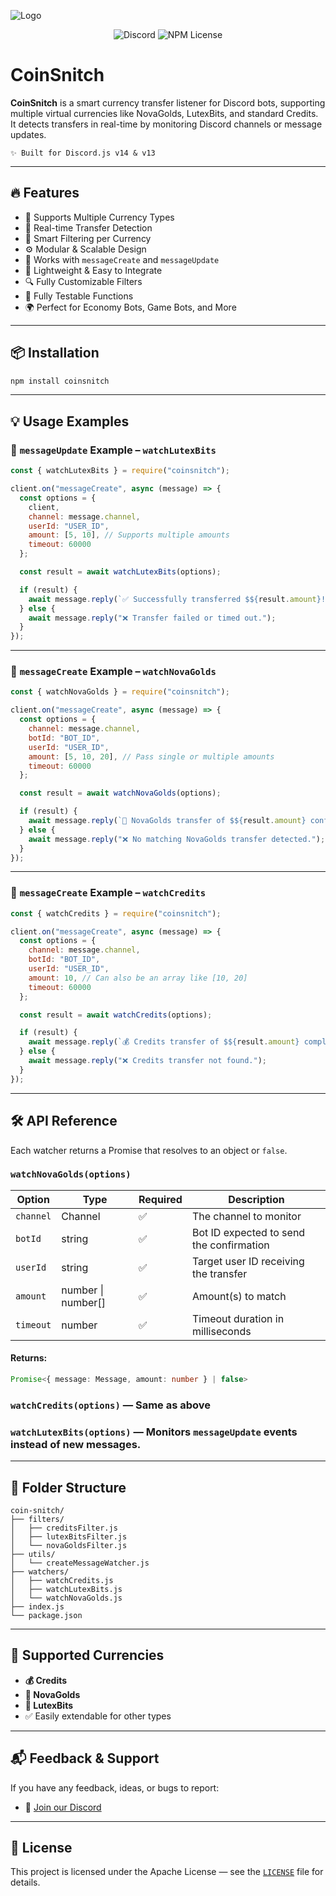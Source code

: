 
![Logo](https://i.postimg.cc/nLrvZDKY/Add-a-heading-2.png)

<div align="center">

![Discord](https://img.shields.io/discord/1006273962986188881?logo=discord&logoColor=%23fff&logoSize=auto&label=Discord&labelColor=%23505050&color=%235E6AE9&link=https%3A%2F%2Fdiscord.gg%2Fethical-programmer-s-1188398653530984539)
![NPM License](https://img.shields.io/npm/l/coinsnitch?color=5E6AE9&label=License)

</div>

# CoinSnitch

**CoinSnitch** is a smart currency transfer listener for Discord bots, supporting multiple virtual currencies like NovaGolds, LutexBits, and standard Credits. It detects transfers in real-time by monitoring Discord channels or message updates.

```
✨ Built for Discord.js v14 & v13  
```

---

## 🔥 Features

- 💱 Supports Multiple Currency Types  
- 👀 Real-time Transfer Detection  
- 🧠 Smart Filtering per Currency  
- ⚙️ Modular & Scalable Design  
- 💬 Works with `messageCreate` and `messageUpdate`  
- 🔌 Lightweight & Easy to Integrate  
- 🔍 Fully Customizable Filters  
- 🧪 Fully Testable Functions  
- 🌍 Perfect for Economy Bots, Game Bots, and More

---

## 📦 Installation

```bash
npm install coinsnitch
```

---

## 💡 Usage Examples

### 🎯 `messageUpdate` Example – `watchLutexBits`

```js
const { watchLutexBits } = require("coinsnitch");

client.on("messageCreate", async (message) => {
  const options = {
    client,
    channel: message.channel,
    userId: "USER_ID",
    amount: [5, 10], // Supports multiple amounts
    timeout: 60000
  };

  const result = await watchLutexBits(options);

  if (result) {
    await message.reply(`✅ Successfully transferred $${result.amount}!`);
  } else {
    await message.reply("❌ Transfer failed or timed out.");
  }
});
```

---

### 🎯 `messageCreate` Example – `watchNovaGolds`

```js
const { watchNovaGolds } = require("coinsnitch");

client.on("messageCreate", async (message) => {
  const options = {
    channel: message.channel,
    botId: "BOT_ID",
    userId: "USER_ID",
    amount: [5, 10, 20], // Pass single or multiple amounts
    timeout: 60000
  };

  const result = await watchNovaGolds(options);

  if (result) {
    await message.reply(`🌟 NovaGolds transfer of $${result.amount} confirmed!`);
  } else {
    await message.reply("❌ No matching NovaGolds transfer detected.");
  }
});
```

---

### 🎯 `messageCreate` Example – `watchCredits`

```js
const { watchCredits } = require("coinsnitch");

client.on("messageCreate", async (message) => {
  const options = {
    channel: message.channel,
    botId: "BOT_ID",
    userId: "USER_ID",
    amount: 10, // Can also be an array like [10, 20]
    timeout: 60000
  };

  const result = await watchCredits(options);

  if (result) {
    await message.reply(`💰 Credits transfer of $${result.amount} completed.`);
  } else {
    await message.reply("❌ Credits transfer not found.");
  }
});
```

---

## 🛠️ API Reference

Each watcher returns a Promise that resolves to an object or `false`.

### `watchNovaGolds(options)`

| Option      | Type             | Required | Description |
|-------------|------------------|----------|-------------|
| `channel`   | Channel           | ✅       | The channel to monitor |
| `botId`     | string            | ✅       | Bot ID expected to send the confirmation |
| `userId`    | string            | ✅       | Target user ID receiving the transfer |
| `amount`    | number \| number[]| ✅       | Amount(s) to match |
| `timeout`   | number            | ✅       | Timeout duration in milliseconds |

#### Returns:
```ts
Promise<{ message: Message, amount: number } | false>
```

### `watchCredits(options)` — Same as above  
### `watchLutexBits(options)` — Monitors `messageUpdate` events instead of new messages.

---

## 📁 Folder Structure

```
coin-snitch/
├── filters/
│   ├── creditsFilter.js
│   ├── lutexBitsFilter.js
│   └── novaGoldsFilter.js
├── utils/
│   └── createMessageWatcher.js
├── watchers/
│   ├── watchCredits.js
│   ├── watchLutexBits.js
│   └── watchNovaGolds.js
├── index.js
└── package.json
```

---

## 📌 Supported Currencies

- **💰 Credits**
- **🌟 NovaGolds**
- **🧊 LutexBits**
- ✅ Easily extendable for other types

---

## 📬 Feedback & Support

If you have any feedback, ideas, or bugs to report:

- 💬 [Join our Discord](https://dsc.gg/enexus)

---

## 📘 License

This project is licensed under the Apache License — see the [`LICENSE`](./LICENSE) file for details.